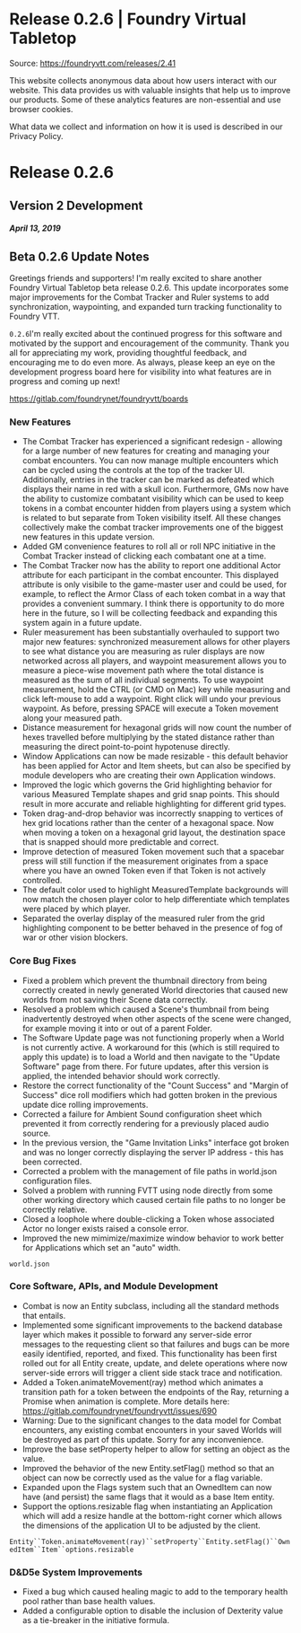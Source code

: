 # Release 0.2.6 | Foundry Virtual Tabletop

Source: https://foundryvtt.com/releases/2.41

This website collects anonymous data about how users interact with our website. This data provides us with 
        valuable insights that help us to improve our products. Some of these analytics features are non-essential 
        and use browser cookies.

What data we collect and information on how it is used is described in our 
        Privacy Policy.


# Release 0.2.6


## Version 2 Development


##### April 13, 2019


## Beta 0.2.6 Update Notes

Greetings friends and supporters! I'm really excited to share another Foundry Virtual Tabletop beta release 0.2.6. This update incorporates some major improvements for the Combat Tracker and Ruler systems to add synchronization, waypointing, and expanded turn tracking functionality to Foundry VTT.

`0.2.6`I'm really excited about the continued progress for this software and motivated by the support and encouragement of the community. Thank you all for appreciating my work, providing thoughtful feedback, and encouraging me to do even more. As always, please keep an eye on the development progress board here for visibility into what features are in progress and coming up next!

https://gitlab.com/foundrynet/foundryvtt/boards


### New Features

- The Combat Tracker has experienced a significant redesign - allowing for a large number of new features for creating and managing your combat encounters. You can now manage multiple encounters which can be cycled using the controls at the top of the tracker UI. Additionally, entries in the tracker can be marked as defeated which displays their name in red with a skull icon. Furthermore, GMs now have the ability to customize combatant visibility which can be used to keep tokens in a combat encounter hidden from players using a system which is related to but separate from Token visibility itself. All these changes collectively make the combat tracker improvements one of the biggest new features in this update version.
- Added GM convenience features to roll all or roll NPC initiative in the Combat Tracker instead of clicking each combatant one at a time.
- The Combat Tracker now has the ability to report one additional Actor attribute for each participant in the combat encounter. This displayed attribute is only visibile to the game-master user and could be used, for example, to reflect the Armor Class of each token combat in a way that provides a convenient summary. I think there is opportunity to do more here in the future, so I will be collecting feedback and expanding this system again in a future update.
- Ruler measurement has been substantially overhauled to support two major new features: synchronized measurement allows for other players to see what distance you are measuring as ruler displays are now networked across all players, and waypoint measurement allows you to measure a piece-wise movement path where the total distance is measured as the sum of all individual segments. To use waypoint measurement, hold the CTRL (or CMD on Mac) key while measuring and click left-mouse to add a waypoint. Right click will undo your previous waypoint. As before, pressing SPACE will execute a Token movement along your measured path.
- Distance measurement for hexagonal grids will now count the number of hexes travelled before multiplying by the stated distance rather than measuring the direct point-to-point hypotenuse directly.
- Window Applications can now be made resizable - this default behavior has been applied for Actor and Item sheets, but can also be specified by module developers who are creating their own Application windows.
- Improved the logic which governs the Grid highlighting behavior for various Measured Template shapes and grid snap points. This should result in more accurate and reliable highlighting for different grid types.
- Token drag-and-drop behavior was incorrectly snapping to vertices of hex grid locations rather than the center of a hexagonal space. Now when moving a token on a hexagonal grid layout, the destination space that is snapped should more predictable and correct.
- Improve detection of measured Token movement such that a spacebar press will still function if the measurement originates from a space where you have an owned Token even if that Token is not actively controlled.
- The default color used to highlight MeasuredTemplate backgrounds will now match the chosen player color to help differentiate which templates were placed by which player.
- Separated the overlay display of the measured ruler from the grid highlighting component to be better behaved in the presence of fog of war or other vision blockers.


### Core Bug Fixes

- Fixed a problem which prevent the thumbnail directory from being correctly created in newly generated World directories that caused new worlds from not saving their Scene data correctly.
- Resolved a problem which caused a Scene's thumbnail from being inadvertently destroyed when other aspects of the scene were changed, for example moving it into or out of a parent Folder.
- The Software Update page was not functioning properly when a World is not currently active. A workaround for this (which is still required to apply this update) is to load a World and then navigate to the "Update Software" page from there. For future updates, after this version is applied, the intended behavior should work correctly.
- Restore the correct functionality of the "Count Success" and "Margin of Success" dice roll modifiers which had gotten broken in the previous update dice rolling improvements.
- Corrected a failure for Ambient Sound configuration sheet which prevented it from correctly rendering for a previously placed audio source.
- In the previous version, the "Game Invitation Links" interface got broken and was no longer correctly displaying the server IP address - this has been corrected.
- Corrected a problem with the management of file paths in world.json configuration files.
- Solved a problem with running FVTT using node directly from some other working directory which caused certain file paths to no longer be correctly relative.
- Closed a loophole where double-clicking a Token whose associated Actor no longer exists raised a console error.
- Improved the new mimimize/maximize window behavior to work better for Applications which set an "auto" width.

`world.json`
### Core Software, APIs, and Module Development

- Combat is now an Entity subclass, including all the standard methods that entails.
- Implemented some significant improvements to the backend database layer which makes it possible to forward any server-side error messages to the requesting client so that failures and bugs can be more easily identified, reported, and fixed. This functionality has been first rolled out for all Entity create, update, and delete operations where now server-side errors will trigger a client side stack trace and notification.
- Added a Token.animateMovement(ray) method which animates a transition path for a token between the endpoints of the Ray, returning a Promise when animation is complete. More details here: https://gitlab.com/foundrynet/foundryvtt/issues/690
- Warning: Due to the significant changes to the data model for Combat encounters, any existing combat encounters in your saved Worlds will be destroyed as part of this update. Sorry for any inconvenience.
- Improve the base setProperty helper to allow for setting an object as the value.
- Improved the behavior of the new Entity.setFlag() method so that an object can now be correctly used as the value for a flag variable.
- Expanded upon the Flags system such that an OwnedItem can now have (and persist) the same flags that it would as a base Item entity.
- Support the options.resizable flag when instantiating an Application which will add a resize handle at the bottom-right corner which allows the dimensions of the application UI to be adjusted by the client.

`Entity``Token.animateMovement(ray)``setProperty``Entity.setFlag()``OwnedItem``Item``options.resizable`
### D&D5e System Improvements

- Fixed a bug which caused healing magic to add to the temporary health pool rather than base health values.
- Added a configurable option to disable the inclusion of Dexterity value as a tie-breaker in the initiative formula.

